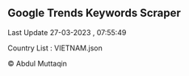 

## Google Trends Keywords Scraper 
 
Last Update 27-03-2023 , 07:55:49

Country List :
VIETNAM.json



© Abdul Muttaqin 
